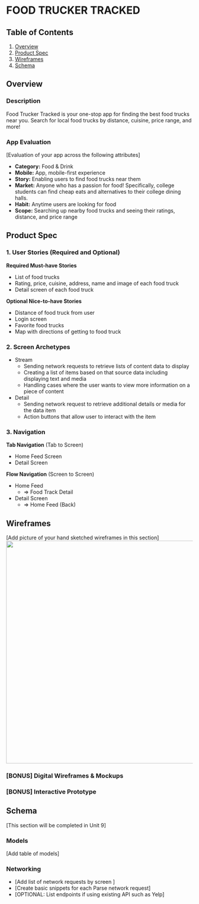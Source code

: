 # FOOD TRUCKER TRACKED

## Table of Contents
1. [Overview](#Overview)
1. [Product Spec](#Product-Spec)
1. [Wireframes](#Wireframes)
2. [Schema](#Schema)

## Overview
### Description
Food Trucker Tracked is your one-stop app for finding the best food trucks near you. Search for local food trucks by distance, cuisine, price range, and more! 

### App Evaluation
[Evaluation of your app across the following attributes]
- **Category:** Food & Drink
- **Mobile:** App, mobile-first experience
- **Story:** Enabling users to find food trucks near them
- **Market:** Anyone who has a passion for food! Specifically, college students can find cheap eats and alternatives to their college dining halls.
- **Habit:** Anytime users are looking for food
- **Scope:** Searching up nearby food trucks and seeing their ratings, distance, and price range

## Product Spec

### 1. User Stories (Required and Optional)

**Required Must-have Stories**

* List of food trucks
* Rating, price, cuisine, address, name and image of each food truck
* Detail screen of each food truck

**Optional Nice-to-have Stories**

* Distance of food truck from user
* Login screen
* Favorite food trucks
* Map with directions of getting to food truck

### 2. Screen Archetypes

* Stream
   * Sending network requests to retrieve lists of content data to display
   * Creating a list of items based on that source data including displaying text and media
   * Handling cases where the user wants to view more information on a piece of content
* Detail
   * Sending network request to retrieve additional details or media for the data item
   * Action buttons that allow user to interact with the item

### 3. Navigation

**Tab Navigation** (Tab to Screen)

* Home Feed Screen
* Detail Screen

**Flow Navigation** (Screen to Screen)

* Home Feed
   * => Food Track Detail
* Detail Screen
   * => Home Feed (Back)

## Wireframes
[Add picture of your hand sketched wireframes in this section]
<img src="https://ibb.co/CmxHdNF" width=600>

### [BONUS] Digital Wireframes & Mockups

### [BONUS] Interactive Prototype

## Schema 
[This section will be completed in Unit 9]
### Models
[Add table of models]
### Networking
- [Add list of network requests by screen ]
- [Create basic snippets for each Parse network request]
- [OPTIONAL: List endpoints if using existing API such as Yelp]
